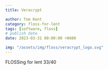 ```yaml
---
title: Veracrypt

author: Tom Kent
category: floss-for-lent
tags: [software, floss]
# publish date
date: 2023-03-31 00:00:00 +0600

img: "/assets/img/floss/veracrypt_logo.svg"
---
```



FLOSSing for lent 33/40